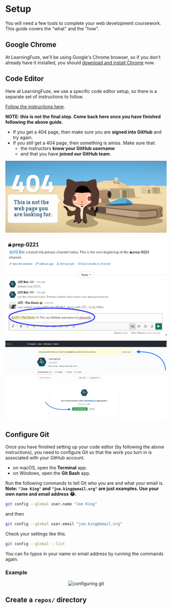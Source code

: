 # Setup

You will need a few tools to complete your web development coursework. This guide covers the "what" and the "how".

## Google Chrome

At LearningFuze, we'll be using Google's Chrome browser, so if you don't already have it installed, you should [download and install Chrome](https://www.google.com/chrome/) now.

## Code Editor

Here at LearningFuze, we use a specific code editor setup, so there is a separate set of instructions to follow.

[Follow the instructions here](https://github.com/Learning-Fuze/lfz-code).

**NOTE: this is not the final step. Come back here once you have finished following the above guide.**

- If you get a 404 page, then make sure you are **signed into GitHub**  and try again.
- If you _still_ get a 404 page, then something is amiss. Make sure that:
  - the instructors **know your GitHub username**
  - and that you have **joined our GitHub team**.

<p align="middle">
  <img src="../assets/github-not-found.png" alt="example 404 page">
</p>

<p align="middle">
  <img src="../assets/github-username-slack.png" alt="send github username via slack">
</p>

<p align="middle">
  <img src="../assets/github-invitation.png" alt="join the team">
</p>

## Configure Git

Once you have finished setting up your code editor (by following the above instructions), you need to configure Git so that the work you turn in is associated with your GitHub account.

- on macOS, open the **Terminal** app.
- on Windows, open the **Git Bash** app.

Run the following commands to tell Git who you are and what your email is. **Note: `"Joe King"` and `"joe.king@email.org"` are just examples. Use your own name and email address 😂.**

```bash
git config --global user.name "Joe King"
```

and then

```bash
git config --global user.email "joe.king@email.org"
```

Check your settings like this.

```bash
git config --global --list
```

You can fix typos in your name or email address by running the commands again.

### Example

<p align="middle">
  <img src="../assets/git-config.gif" alt="configuring git">
</p>

## Create a `repos/` directory
